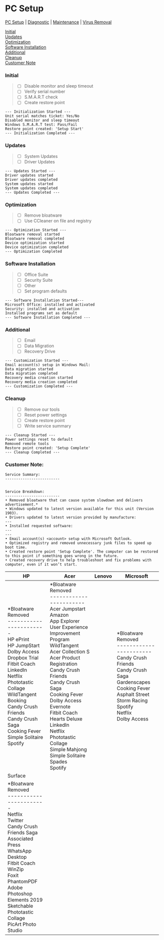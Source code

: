 # PC Setup

[PC Setup](https://github.com/justinchapdelaine/IT-Resources/blob/master/Documentation/Checklist/PC-Setup.md#pc-setup) | 
[Diagnostic](https://github.com/justinchapdelaine/IT-Resources/blob/master/Documentation/Checklist/PC-Diagnostic.md#pc-diagnostic) | 
[Maintenance](https://github.com/justinchapdelaine/IT-Resources/blob/master/Documentation/Checklist/PC-Maintenance.md#maintenance) | 
[Virus Removal](https://github.com/justinchapdelaine/IT-Resources/blob/master/Documentation/Checklist/PC-Virus-Removal.md#virus-removal) 

[Initial](#initial) <br>
[Updates](#updates) <br>
[Optimization](#optimization) <br>
[Software Installation](#software-installation) <br>
[Additional](#additional) <br>
[Cleanup](#cleanup) <br>
[Customer Note](#customer-note) <br>

### Initial
> - [ ] Disable monitor and sleep timeout
> - [ ] Verify serial number 
> - [ ] S.M.A.R.T check
> - [ ] Create restore point

```
--- Initialization Started ---
Unit serial matches ticket: Yes/No
Disabled monitor and sleep timeout
Windows S.M.A.R.T test: Pass/Fail 
Restore point created: 'Setup Start'
--- Initialization Completed ---
```
 
### Updates
> - [ ] System Updates
> - [ ] Driver Updates

```
--- Updates Started ---
Driver updates started
Driver updates completed
System updates started
System updates completed
--- Updates Completed ---
```

### Optimization
> - [ ] Remove bloatware
> - [ ] Use CCleaner on file and registry

```
--- Optimization Started ---
Bloatware removal started
Bloatware removal completed
Device optimization started
Device optimization completed
--- Optimization Completed
```

### Software Installation
> - [ ] Office Suite
> - [ ] Security Suite
> - [ ] Other
> - [ ] Set program defaults

```
--- Software Installation Started---
Microsoft Office: installed and activated
Security: installed and activation
Installed programs set as default
--- Software Installation Completed ---
```
 
### Additional 
> - [ ] Email
> - [ ] Data Migration
> - [ ] Recovery Drive

```
--- Customization Started ---
Email account(s) setup in Windows Mail:
Data migration started
Data migration completed
Recovery media creation started
Recovery media creation completed
--- Customization Completed ---
```

### Cleanup
> - [ ] Remove our tools
> - [ ] Reset power settings
> - [ ] Create restore point
> - [ ] Write service summary

```
--- Cleanup Started ---
Power settings reset to default
Removed remote tools
Restore point created: 'Setup Complete'
--- Cleanup Completed ---
```

### Customer Note:
```
Service Summary:
-------------------------


Service Breakdown:
-------------------------
• Removed bloatware that can cause system slowdown and delivers advertisement.*
• Windows updated to latest version available for this unit (Version 1903).
• Drivers updated to latest version provided by manufacture:
--- 
• Installed requested software:
--- 
--- 
• Email account(s) <account> setup with Microsoft Outlook.
• Optimized registry and removed unnecessary junk files to speed up boot time.
• Created restore point 'Setup Complete'. The computer can be restored to this point if something goes wrong in the future.
• Created recovery drive to help troubleshoot and fix problems with computer, even if it won’t start.
```
| HP | Acer | Lenovo | Microsoft|
| --- | --- | --- | --- |
| \*Bloatware Removed<br>-----------------------<br>HP ePrint<br>HP JumpStart<br>Dolby Access<br>Dropbox Trial<br>Fitbit Coach<br>LinkedIn<br>Netflix<br>Phototastic Collage<br>WildTangent<br>Booking<br>Candy Crush Friends<br>Candy Crush Saga<br>Cooking Fever<br>Simple Solitaire<br>Spotify | \*Bloatware Removed<br>-----------------------<br>Acer Jumpstart<br>Amazon<br>App Explorer<br>User Experience Improvement Program<br>WildTangent<br>Acer Collection S<br>Acer Product Registration<br>Candy Crush Friends<br>Candy Crush Saga<br>Cooking Fever<br>Dolby Access<br>Evernote<br>Fitbit Coach<br>Hearts Deluxe<br>LinkedIn<br>Netflix<br>Phototastic Collage<br>Simple Mahjong<br>Simple Solitaire<br>Spades<br>Spotify | | \*Bloatware Removed<br>-----------------------<br>Candy Crush Friends<br>Candy Crush Saga<br>Gardenscapes<br>Cooking Fever<br>Asphalt Street Storm Racing<br>Spotify<br>Netflix<br>Dolby Access<br> |
| Surface |  |   |   |
| \*Bloatware Removed<br>-----------------------<br>Netflix<br>Twitter<br>Candy Crush Friends Saga<br>Associated Press<br>WhatsApp Desktop<br>Fitbit Coach<br>WinZip<br>Foxit PhantomPDF<br>Adobe Photoshop Elements 2019<br>Sketchable<br>Phototastic Collage<br>PicArt Photo Studio |   |   |   |
